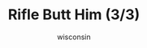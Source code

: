 ---
media: "images/rounds/round_4_2/riflebutt_3.png"
media_type: image
title: Rifle Butt Him (3/3)
author: wisconsin
desc: Soviet Commander Yuri Petrikov and Marine Kwon Myong-hwa deal with an intruder.
---